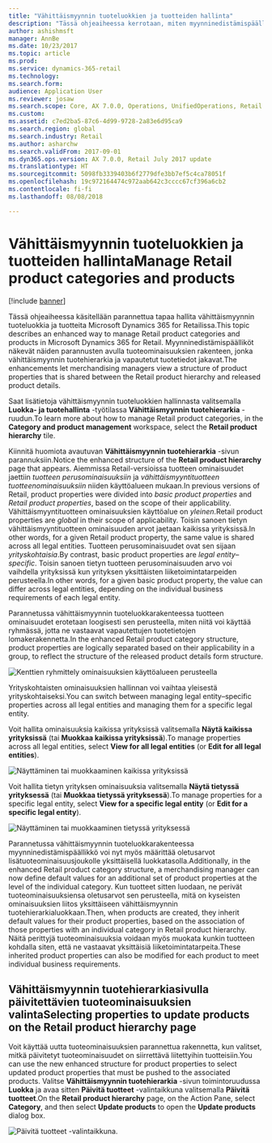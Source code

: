 ```yaml
---
title: "Vähittäismyynnin tuoteluokkien ja tuotteiden hallinta"
description: "Tässä ohjeaiheessa kerrotaan, miten myynninedistämispäälliköt voivat hallita vähittäismyynnin tuotehierarkian ja vapautetun tuotteen tietojen välisiä suhteita vähittäismyynnin tuoteluokkien avulla."
author: ashishmsft
manager: AnnBe
ms.date: 10/23/2017
ms.topic: article
ms.prod: 
ms.service: dynamics-365-retail
ms.technology: 
ms.search.form: 
audience: Application User
ms.reviewer: josaw
ms.search.scope: Core, AX 7.0.0, Operations, UnifiedOperations, Retail
ms.custom: 
ms.assetid: c7ed2ba5-87c6-4d99-9728-2a83e6d95ca9
ms.search.region: global
ms.search.industry: Retail
ms.author: asharchw
ms.search.validFrom: 2017-09-01
ms.dyn365.ops.version: AX 7.0.0, Retail July 2017 update
ms.translationtype: HT
ms.sourcegitcommit: 5098fb3339403b6f2779dfe3bb7ef5c4ca78051f
ms.openlocfilehash: 19c972164474c972aab642c3cccc67cf396a6cb2
ms.contentlocale: fi-fi
ms.lasthandoff: 08/08/2018

---
```


# <a name="manage-retail-product-categories-and-products"></a><span data-ttu-id="e8e2b-103">Vähittäismyynnin tuoteluokkien ja tuotteiden hallinta</span><span class="sxs-lookup"><span data-stu-id="e8e2b-103">Manage Retail product categories and products</span></span>

[!include [banner](./includes/banner.md)]

<span data-ttu-id="e8e2b-104">Tässä ohjeaiheessa käsitellään parannettua tapaa hallita vähittäismyynnin tuoteluokkia ja tuotteita Microsoft Dynamics 365 for Retailissa.</span><span class="sxs-lookup"><span data-stu-id="e8e2b-104">This topic describes an enhanced way to manage Retail product categories and products in Microsoft Dynamics 365 for Retail.</span></span> <span data-ttu-id="e8e2b-105">Myynninedistämispäälliköt näkevät näiden parannusten avulla tuoteominaisuuksien rakenteen, jonka vähittäismyynnin tuotehierarkia ja vapautetut tuotetiedot jakavat.</span><span class="sxs-lookup"><span data-stu-id="e8e2b-105">The enhancements let merchandising managers view a structure of product properties that is shared between the Retail product hierarchy and released product details.</span></span>

<span data-ttu-id="e8e2b-106">Saat lisätietoja vähittäismyynnin tuoteluokkien hallinnasta valitsemalla **Luokka- ja tuotehallinta** -työtilassa **Vähittäismyynnin tuotehierarkia** -ruudun.</span><span class="sxs-lookup"><span data-stu-id="e8e2b-106">To learn more about how to manage Retail product categories, in the **Category and product management** workspace, select the **Retail product hierarchy** tile.</span></span>

<span data-ttu-id="e8e2b-107">Kiinnitä huomiota avautuvan **Vähittäismyynnin tuotehierarkia** -sivun parannuksiin.</span><span class="sxs-lookup"><span data-stu-id="e8e2b-107">Notice the enhanced structure of the **Retail product hierarchy** page that appears.</span></span> <span data-ttu-id="e8e2b-108">Aiemmissa Retail-versioissa tuotteen ominaisuudet jaettiin *tuotteen perusominaisuuksiin* ja *vähittäismyyntituotteen tuotteenominaisuuksiin* niiden käyttöalueen mukaan.</span><span class="sxs-lookup"><span data-stu-id="e8e2b-108">In previous versions of Retail, product properties were divided into *basic product properties* and *Retail product properties*, based on the scope of their applicability.</span></span> <span data-ttu-id="e8e2b-109">Vähittäismyyntituotteen ominaisuuksien käyttöalue on *yleinen*.</span><span class="sxs-lookup"><span data-stu-id="e8e2b-109">Retail product properties are *global* in their scope of applicability.</span></span> <span data-ttu-id="e8e2b-110">Toisin sanoen tietyn vähittäismyyntituotteen ominaisuuden arvot jaetaan kaikissa yrityksissä.</span><span class="sxs-lookup"><span data-stu-id="e8e2b-110">In other words, for a given Retail product property, the same value is shared across all legal entities.</span></span> <span data-ttu-id="e8e2b-111">Tuotteen perusominaisuudet ovat sen sijaan *yrityskohtaisia*.</span><span class="sxs-lookup"><span data-stu-id="e8e2b-111">By contrast, basic product properties are *legal entity–specific*.</span></span> <span data-ttu-id="e8e2b-112">Toisin sanoen tietyn tuotteen perusominaisuuden arvo voi vaihdella yrityksissä kun yrityksen yksittäisten liiketoimintatarpeiden perusteella.</span><span class="sxs-lookup"><span data-stu-id="e8e2b-112">In other words, for a given basic product property, the value can differ across legal entities, depending on the individual business requirements of each legal entity.</span></span>

<span data-ttu-id="e8e2b-113">Parannetussa vähittäismyynnin tuoteluokkarakenteessa tuotteen ominaisuudet erotetaan loogisesti sen perusteella, miten niitä voi käyttää ryhmässä, jotta ne vastaavat vapautettujen tuotetietojen lomakerakennetta.</span><span class="sxs-lookup"><span data-stu-id="e8e2b-113">In the enhanced Retail product category structure, product properties are logically separated based on their applicability in a group, to reflect the structure of the released product details form structure.</span></span>

![Kenttien ryhmittely ominaisuuksien käyttöalueen perusteella](media/NoticeGroupingOfFieldsBasedOnTheirScope.PNG)

<span data-ttu-id="e8e2b-115">Yrityskohtaisten ominaisuuksien hallinnan voi vaihtaa yleisestä yrityskohtaiseksi.</span><span class="sxs-lookup"><span data-stu-id="e8e2b-115">You can switch between managing legal entity–specific properties across all legal entities and managing them for a specific legal entity.</span></span>

<span data-ttu-id="e8e2b-116">Voit hallita ominaisuuksia kaikissa yrityksissä valitsemalla **Näytä kaikissa yrityksissä** (tai **Muokkaa kaikissa yrityksissä**).</span><span class="sxs-lookup"><span data-stu-id="e8e2b-116">To manage properties across all legal entities, select **View for all legal entities** (or **Edit for all legal entities**).</span></span>

![Näyttäminen tai muokkaaminen kaikissa yrityksissä](media/ToggleBackToEditForSpecificLegalEntity.PNG)

<span data-ttu-id="e8e2b-118">Voit hallita tietyn yrityksen ominaisuuksia valitsemalla **Näytä tietyssä yrityksessä** (tai **Muokkaa tietyssä yrityksessä**).</span><span class="sxs-lookup"><span data-stu-id="e8e2b-118">To manage properties for a specific legal entity, select **View for a specific legal entity** (or **Edit for a specific legal entity**).</span></span>

![Näyttäminen tai muokkaaminen tietyssä yrityksessä](media/ToggleToEditForAllLegalEntities.PNG)

<span data-ttu-id="e8e2b-120">Parannetussa vähittäismyynnin tuoteluokkarakenteessa myynninedistämispäällikkö voi nyt myös määrittää oletusarvot lisätuoteominaisuusjoukolle yksittäisellä luokkatasolla.</span><span class="sxs-lookup"><span data-stu-id="e8e2b-120">Additionally, in the enhanced Retail product category structure, a merchandising manager can now define default values for an additional set of product properties at the level of the individual category.</span></span> <span data-ttu-id="e8e2b-121">Kun tuotteet sitten luodaan, ne perivät tuoteominaisuuksiensa oletusarvot sen perusteella, mitä on kyseisten ominaisuuksien liitos yksittäiseen vähittäismyynnin tuotehierarkialuokkaan.</span><span class="sxs-lookup"><span data-stu-id="e8e2b-121">Then, when products are created, they inherit default values for their product properties, based on the association of those properties with an individual category in Retail product hierarchy.</span></span> <span data-ttu-id="e8e2b-122">Näitä perittyjä tuoteominaisuuksia voidaan myös muokata kunkin tuotteen kohdalla siten, että ne vastaavat yksittäisiä liiketoimintatarpeita.</span><span class="sxs-lookup"><span data-stu-id="e8e2b-122">These inherited product properties can also be modified for each product to meet individual business requirements.</span></span>

## <a name="selecting-properties-to-update-products-on-the-retail-product-hierarchy-page"></a><span data-ttu-id="e8e2b-123">Vähittäismyynnin tuotehierarkiasivulla päivitettävien tuoteominaisuuksien valinta</span><span class="sxs-lookup"><span data-stu-id="e8e2b-123">Selecting properties to update products on the Retail product hierarchy page</span></span>

<span data-ttu-id="e8e2b-124">Voit käyttää uutta tuoteominaisuuksien parannettua rakennetta, kun valitset, mitkä päivitetyt tuoteominaisuudet on siirrettävä liitettyihin tuotteisiin.</span><span class="sxs-lookup"><span data-stu-id="e8e2b-124">You can use the new enhanced structure for product properties to select updated product properties that must be pushed to the associated products.</span></span> <span data-ttu-id="e8e2b-125">Valitse **Vähittäismyynnin tuotehierarkia** -sivun toimintoruudussa **Luokka** ja avaa sitten **Päivitä tuotteet** -valintaikkuna valitsemalla **Päivitä tuotteet**.</span><span class="sxs-lookup"><span data-stu-id="e8e2b-125">On the **Retail product hierarchy** page, on the Action Pane, select **Category**, and then select **Update products** to open the **Update products** dialog box.</span></span>

![Päivitä tuotteet -valintaikkuna.](media/NewUpdateProductsEnhancedView.PNG)


